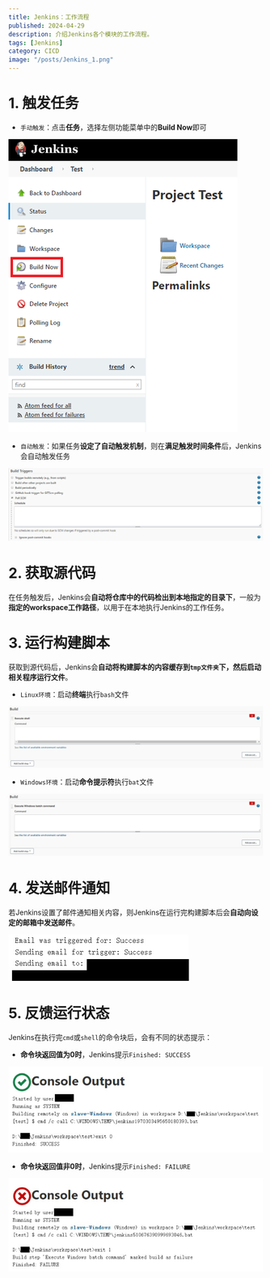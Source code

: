 ```yaml
---
title: Jenkins：工作流程
published: 2024-04-29
description: 介绍Jenkins各个模块的工作流程。
tags: [Jenkins]
category: CICD
image: "/posts/Jenkins_1.png"
---
```


# 1. 触发任务

- `手动触发`：点击**任务**，选择左侧功能菜单中的**Build Now**即可

![立即构建](立即构建.jpg)

- `自动触发`：如果任务**设定了自动触发机制**，则在**满足触发时间条件**后，Jenkins会自动触发任务

![触发机制](触发机制.jpg)

# 2. 获取源代码

​		在任务触发后，Jenkins会**自动将仓库中的代码检出到本地指定的目录下**，一般为**指定的workspace工作路径**，以用于在本地执行Jenkins的工作任务。

# 3. 运行构建脚本

​		获取到源代码后，Jenkins会**自动将构建脚本的内容缓存到`tmp文件夹`**下，然后**启动相关程序运行文件**。

- `Linux环境`：启动**终端**执行`bash`文件

![bash](bash.jpg)

- `Windows环境`：启动**命令提示符**执行`bat`文件

![cmd](cmd.jpg)

# 4. 发送邮件通知

​		若Jenkins设置了邮件通知相关内容，则Jenkins在运行完构建脚本后会**自动向设定的邮箱中发送邮件**。

![邮件通知](邮件通知.jpg)

# 5. 反馈运行状态

​		Jenkins在执行完`cmd`或`shell`的命令块后，会有不同的状态提示：

- **命令块返回值为0时**，Jenkins提示`Finished: SUCCESS`

![成功](成功.jpg)

- **命令块返回值非0时**，Jenkins提示`Finished: FAILURE`

![失败](失败.jpg)